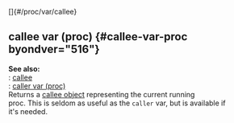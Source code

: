 []{#/proc/var/callee}    
## callee var (proc) {#callee-var-proc byondver="516"}    
**See also:**    
:   [callee](/ref/callee/callee.md)    
:   [caller var (proc)](/ref/proc/var/caller/caller.md)    
Returns a [callee object](/ref/callee/callee.md) representing the current running    
proc. This is seldom as useful as the `caller` var, but is available if    
it\'s needed.  